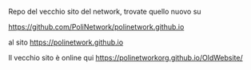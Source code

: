 Repo del vecchio sito del network, trovate quello nuovo su 

https://github.com/PoliNetwork/polinetwork.github.io

al sito
https://polinetwork.github.io

Il vecchio sito è online qui https://polinetworkorg.github.io/OldWebsite/

